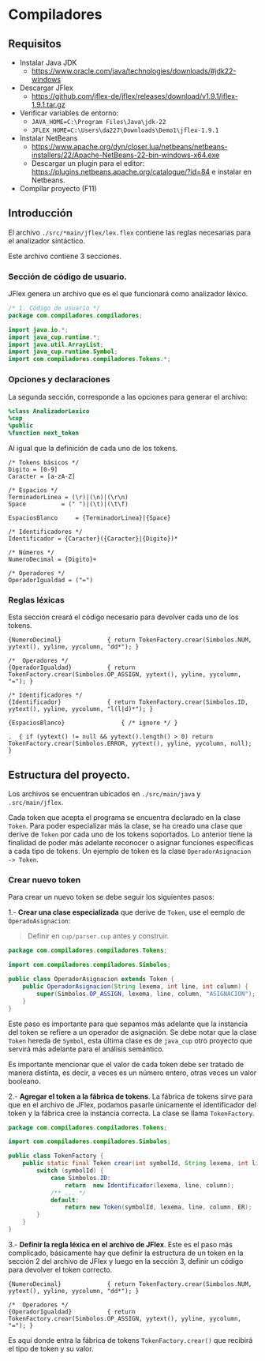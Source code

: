 # Compiladores

## Requisitos

- Instalar Java JDK
  - https://www.oracle.com/java/technologies/downloads/#jdk22-windows
- Descargar JFlex
  - https://github.com/jflex-de/jflex/releases/download/v1.9.1/jflex-1.9.1.tar.gz
- Verificar variables de entorno:
  - `JAVA_HOME=C:\Program Files\Java\jdk-22`
  - `JFLEX_HOME=C:\Users\da227\Downloads\Demo1\jflex-1.9.1`
- Instalar NetBeans
  - https://www.apache.org/dyn/closer.lua/netbeans/netbeans-installers/22/Apache-NetBeans-22-bin-windows-x64.exe
  - Descargar un plugin para el editor: https://plugins.netbeans.apache.org/catalogue/?id=84 e instalar en Netbeans.
- Compilar proyecto (F11)

## Introducción

El archivo `./src/*main/jflex/lex.flex` contiene las reglas necesarias para el analizador sintáctico.

Este archivo contiene 3 secciones.

### Sección de código de usuario.

JFlex genera un archivo que es el que funcionará como analizador léxico.

```java
/* 1. Código de usuario */
package com.compiladores.compiladores;

import java.io.*;
import java_cup.runtime.*;
import java.util.ArrayList;
import java_cup.runtime.Symbol;
import com.compiladores.compiladores.Tokens.*;
```

### Opciones y declaraciones

La segunda sección, corresponde a las opciones para generar el archivo:

```lex
%class AnalizadorLexico
%cup
%public
%function next_token
```

Al igual que la definición de cada uno de los tokens.

```jflex
/* Tokens básicos */
Digito = [0-9]
Caracter = [a-zA-Z]

/* Espacios */
TerminadorLinea = (\r)|(\n)|(\r\n)
Space          = (" ")|(\t)|(\t\f)

EspaciosBlanco     = {TerminadorLinea}|{Space}

/* Identificadores */
Identificador = {Caracter}({Caracter}|{Digito})*

/* Números */
NumeroDecimal = {Digito}+

/* Operadores */
OperadorIgualdad = ("=")
```

### Reglas léxicas

Esta sección creará el código necesario para devolver cada uno de los tokens.

```jflex
{NumeroDecimal}             { return TokenFactory.crear(Simbolos.NUM, yytext(), yyline, yycolumn, "dd*"); }

/*  Operadores */
{OperadorIgualdad}          { return TokenFactory.crear(Simbolos.OP_ASSIGN, yytext(), yyline, yycolumn, "="); }

/* Identificadores */
{Identificador}             { return TokenFactory.crear(Simbolos.ID, yytext(), yyline, yycolumn, "l(l|d)*"); }

{EspaciosBlanco}                { /* ignore */ }

.  { if (yytext() != null && yytext().length() > 0) return TokenFactory.crear(Simbolos.ERROR, yytext(), yyline, yycolumn, null); } 
```

## Estructura del proyecto.

Los archivos se encuentran ubicados en `./src/main/java` y `.src/main/jflex`.

Cada token que acepta el programa se encuentra declarado en la clase `Token`. Para poder especializar más la clase, se ha creado una clase que derive de `Token` por cada uno de los tokens soportados. Lo anterior tiene la finalidad de poder más adelante reconocer o asignar funciones específicas a cada tipo de tokens. Un ejemplo de token es la clase `OperadorAsignacion -> Token`.

### Crear nuevo token

Para crear un nuevo token se debe seguir los siguientes pasos:

1.- **Crear una clase especializada** que derive de `Token`, use el eemplo de `OperadoAsignacion`:

> Definir en `cup/parser.cup` antes y construir.

```java
package com.compiladores.compiladores.Tokens;

import com.compiladores.compiladores.Simbolos;

public class OperadorAsignacion extends Token {
    public OperadorAsignacion(String lexema, int line, int column) {
        super(Simbolos.OP_ASSIGN, lexema, line, column, "ASIGNACION");
    }
}
```

Este paso es importante para que sepamos más adelante que la instancia del token se refiere a un operador de asignación. Se debe notar que la clase `Token` hereda de `Symbol`, esta última clase es de `java_cup` otro proyecto que servirá más adelante para el análisis semántico.

Es importante mencionar que el valor de cada token debe ser tratado de manera distinta, es decir, a veces es un número entero, otras veces un valor booleano.

2.- **Agregar el token a la fábrica de tokens**. La fábrica de tokens sirve para que en el archivo de JFlex, podamos pasarle únicamente el identificador del token y la fábrica cree la instancia correcta. La clase se llama `TokenFactory`.

```java
package com.compiladores.compiladores.Tokens;

import com.compiladores.compiladores.Simbolos;

public class TokenFactory {    
    public static final Token crear(int symbolId, String lexema, int line, int column, String ER) {
        switch (symbolId) {
            case Simbolos.ID:
                return  new Identificador(lexema, line, column);
            /** ... */
            default:
                return new Token(symbolId, lexema, line, column, ER);
        }
    }
}
```

3.- **Definir la regla léxica en el archivo de JFlex**. Este es el paso más complicado, básicamente hay que definir la estructura de un token en la sección 2 del archivo de JFlex y luego en la sección 3, definir un código para devolver el token correcto.

```jflex
{NumeroDecimal}             { return TokenFactory.crear(Simbolos.NUM, yytext(), yyline, yycolumn, "dd*"); }

/*  Operadores */
{OperadorIgualdad}          { return TokenFactory.crear(Simbolos.OP_ASSIGN, yytext(), yyline, yycolumn, "="); }
```

Es aquí donde entra la fábrica de tokens `TokenFactory.crear()` que recibirá el tipo de token y su valor.
